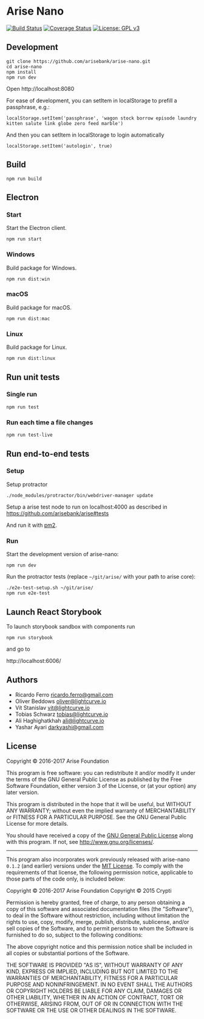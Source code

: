 # Arise Nano

[![Build Status](https://jenkins.arise.io/buildStatus/icon?job=arise-nano/development)](https://jenkins.arise.io/job/arise-nano/job/development)
[![Coverage Status](https://coveralls.io/repos/github/arisebank/arise-nano/badge.svg?branch=development)](https://coveralls.io/github/arisebank/arise-nano?branch=development)
[![License: GPL v3](https://img.shields.io/badge/License-GPL%20v3-blue.svg)](http://www.gnu.org/licenses/gpl-3.0)

## Development

```
git clone https://github.com/arisebank/arise-nano.git
cd arise-nano
npm install
npm run dev
```

Open http://localhost:8080

For ease of development, you can setItem in localStorage to prefill a passphrase, e.g.:
```
localStorage.setItem('passphrase', 'wagon stock borrow episode laundry kitten salute link globe zero feed marble')
```

And then you can setItem in localStorage to login automatically
```
localStorage.setItem('autologin', true)
```

## Build

```
npm run build
```

## Electron

### Start

Start the Electron client.

```
npm run start
```

### Windows

Build package for Windows.

```
npm run dist:win
```

### macOS

Build package for macOS.

```
npm run dist:mac
```

### Linux

Build package for Linux.

```
npm run dist:linux
```

## Run unit tests

### Single run
```
npm run test
```

### Run each time a file changes
```
npm run test-live
```

## Run end-to-end tests

### Setup

Setup protractor

```
./node_modules/protractor/bin/webdriver-manager update
```

Setup a arise test node to run on localhost:4000 as described in https://github.com/arisebank/arise#tests

And run it with [pm2](http://pm2.keymetrics.io/).

### Run

Start the development version of arise-nano:

```
npm run dev
```

Run the protractor tests (replace `~/git/arise/` with your path to arise core):

```
./e2e-test-setup.sh ~/git/arise/
npm run e2e-test
```

## Launch React Storybook

To launch storybook sandbox with components run
```
npm run storybook
```
and go to

http://localhost:6006/



## Authors

- Ricardo Ferro <ricardo.ferro@gmail.com>
- Oliver Beddows <oliver@lightcurve.io>
- Vít Stanislav <vit@lightcurve.io>
- Tobias Schwarz <tobias@lightcurve.io>
- Ali Haghighatkhah <ali@lightcurve.io>
- Yashar Ayari <darkyashi@gmail.com>

## License

Copyright © 2016-2017 Arise Foundation

This program is free software: you can redistribute it and/or modify it under the terms of the GNU General Public License as published by the Free Software Foundation, either version 3 of the License, or (at your option) any later version.

This program is distributed in the hope that it will be useful, but WITHOUT ANY WARRANTY; without even the implied warranty of MERCHANTABILITY or FITNESS FOR A PARTICULAR PURPOSE. See the GNU General Public License for more details.

You should have received a copy of the [GNU General Public License](https://github.com/arisebank/arise-nano/tree/master/LICENSE) along with this program.  If not, see <http://www.gnu.org/licenses/>.

***

This program also incorporates work previously released with arise-nano `0.1.2` (and earlier) versions under the [MIT License](https://opensource.org/licenses/MIT). To comply with the requirements of that license, the following permission notice, applicable to those parts of the code only, is included below:

Copyright © 2016-2017 Arise Foundation
Copyright © 2015 Crypti

Permission is hereby granted, free of charge, to any person obtaining a copy of this software and associated documentation files (the "Software"), to deal in the Software without restriction, including without limitation the rights to use, copy, modify, merge, publish, distribute, sublicense, and/or sell copies of the Software, and to permit persons to whom the Software is furnished to do so, subject to the following conditions:

The above copyright notice and this permission notice shall be included in all copies or substantial portions of the Software.

THE SOFTWARE IS PROVIDED "AS IS", WITHOUT WARRANTY OF ANY KIND, EXPRESS OR IMPLIED, INCLUDING BUT NOT LIMITED TO THE WARRANTIES OF MERCHANTABILITY, FITNESS FOR A PARTICULAR PURPOSE AND NONINFRINGEMENT. IN NO EVENT SHALL THE AUTHORS OR COPYRIGHT HOLDERS BE LIABLE FOR ANY CLAIM, DAMAGES OR OTHER LIABILITY, WHETHER IN AN ACTION OF CONTRACT, TORT OR OTHERWISE, ARISING FROM, OUT OF OR IN CONNECTION WITH THE SOFTWARE OR THE USE OR OTHER DEALINGS IN THE SOFTWARE.
